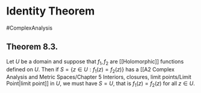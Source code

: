 # Identity Theorem
#ComplexAnalysis 

## Theorem 8.3.
Let $U$ be a domain and suppose that $f_{1}, f_{2}$ are [[Holomorphic]] functions defined on $U$. Then if $S=\left\{z \in U: f_{1}(z)=f_{2}(z)\right\}$ has a [[A2 Complex Analysis and Metric Spaces/Chapter 5 Interiors, closures, limit points/Limit Point|limit point]] in $U$, we must have $S=U$, that is $f_{1}(z)=f_{2}(z)$ for all $z \in U$.